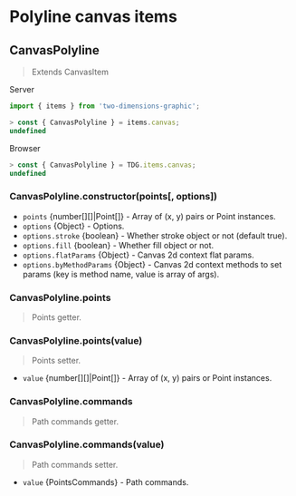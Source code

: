 # Polyline canvas items



## CanvasPolyline

> Extends CanvasItem

Server
```javascript
import { items } from 'two-dimensions-graphic';

> const { CanvasPolyline } = items.canvas;
undefined
```

Browser
```javascript
> const { CanvasPolyline } = TDG.items.canvas;
undefined
```


### CanvasPolyline.constructor(points[, options])
- `points` {number[][]|Point[]} - Array of (x, y) pairs or Point instances.
- `options` {Object} - Options.
- `options.stroke` {boolean} - Whether stroke object or not (default true).
- `options.fill` {boolean} - Whether fill object or not.
- `options.flatParams` {Object} - Canvas 2d context flat params.
- `options.byMethodParams` {Object} - Canvas 2d context methods to set params (key is method name, value is array of args).


### CanvasPolyline.points
> Points getter.


### CanvasPolyline.points(value)
> Points setter.

- `value` {number[][]|Point[]} - Array of (x, y) pairs or Point instances.


### CanvasPolyline.commands
> Path commands getter.


### CanvasPolyline.commands(value)
> Path commands setter.

- `value` {PointsCommands} - Path commands.
